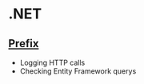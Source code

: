 # .NET

## [Prefix](https://stackify.com/prefix/)
 - Logging HTTP calls
 - Checking Entity Framework querys
